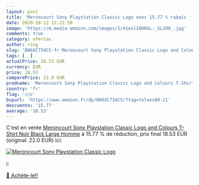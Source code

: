 ```yaml
---
layout: post
title: 'Meroncourt Sony Playstation Classic Logo avec 15.77 % rabais '
date: 2020-10-12 12:21:59
image: 'https://m.media-amazon.com/images/I/41exl1OH6bL._SL200_.jpg'
comments: true
category: ofertas
author: ring
slug: 'B06XC734C5-fr Meroncourt Sony Playstation Classic Logo and Colours...'
tags: [  ]
actualPrice: 18.53 EUR
currency: EUR
price: 18.53
comparePrice: 22.0 EUR
prodname: 'Meroncourt Sony Playstation Classic Logo and Colours T-Shirt  Noir  Black   Large Homme'
country: 'fr'
flag: '🇫🇷'
buyurl: 'https://www.amazon.fr/dp/B06XC734C5/?tag=tolees0d-21'
descuento: '15.77'
average: '18.53'
---
```


C'est en vente [Meroncourt Sony Playstation Classic Logo and Colours T-Shirt  Noir  Black   Large Homme](https://www.amazon.fr/dp/B06XC734C5/?tag=tolees0d-21)  à  15.77 % de réduction, prix final  18.53 EUR (original: 22.0 EUR) ici:

[![Meroncourt Sony Playstation Classic Logo](https://m.media-amazon.com/images/I/41exl1OH6bL._SL200_.jpg)](https://www.amazon.fr/dp/B06XC734C5/?tag=tolees0d-21)

ℹ️:


[🛒 Achète-le!!](https://www.amazon.fr/dp/B06XC734C5/?tag=tolees0d-21)
